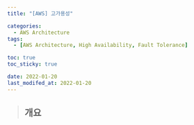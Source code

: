 ```yaml
---
title: "[AWS] 고가용성"

categories:
  - AWS Architecture
tags:
  - [AWS Architecture, High Availability, Fault Tolerance]

toc: true
toc_sticky: true

date: 2022-01-20
last_modifed_at: 2022-01-20
---
```



> ## 개요
